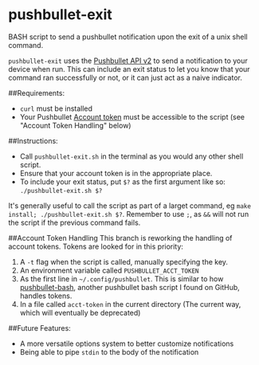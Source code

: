 pushbullet-exit
===============

BASH script to send a pushbullet notification upon the exit of a unix shell command.

`pushbullet-exit` uses the 
[Pushbullet API v2](https://docs.pushbullet.com/v2/pushes/) to send a 
notification to your device when run. This can include an exit status to let
you know that your command ran successfully or not, or it can just act as
a naive indicator.

##Requirements:  
* `curl` must be installed
* Your Pushbullet [Account token](https://www.pushbullet.com/account) must be
  accessible to the script (see "Account Token Handling" below)

##Instructions:  
* Call `pushbullet-exit.sh` in the terminal as you would any other shell script.
* Ensure that your account token is in the appropriate place.
* To include your exit status, put `$?` as the first argument like so:  
`./pushbullet-exit.sh $?`  

It's generally useful to call the script as part of a larget command, eg
`make install; ./pushbullet-exit.sh $?`. Remember to use `;`, as `&&` will
not run the script if the previous command fails.

##Account Token Handling
This branch is reworking the handling of account tokens. Tokens are looked for in this priority:  
1. A `-t` flag when the script is called, manually specifying the key.
2. An environment variable called `PUSHBULLET_ACCT_TOKEN`
3. As the first line in `~/.config/pushbullet`. This is similar to how [pushbullet-bash](https://github.com/Red5d/pushbullet-bash/blob/master/pushbullet), another pushbullet bash script I found on GitHub, handles tokens.
4. In a file called `acct-token` in the current directory (The current way, which will eventually be deprecated)

##Future Features:  
* A more versatile options system to better customize notifications
* Being able to pipe `stdin` to the body of the notification


